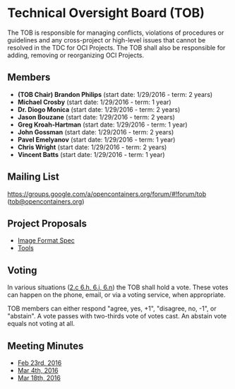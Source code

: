 # Technical Oversight Board (TOB)

The TOB is responsible for managing conflicts, violations of procedures or guidelines and any cross-project or high-level issues that cannot be resolved in the TDC for OCI Projects. The TOB shall also be responsible for adding, removing or reorganizing OCI Projects. 

## Members

* **(TOB Chair) Brandon Philips** (start date: 1/29/2016 - term: 2 years)
* **Michael Crosby** (start date: 1/29/2016 - term: 1 year)
* **Dr. Diogo Monica** (start date: 1/29/2016 - term: 2 years)
* **Jason Bouzane** (start date: 1/29/2016 - term: 2 years)
* **Greg Kroah-Hartman** (start date: 1/29/2016 - term: 1 year)
* **John Gossman** (start date: 1/29/2016 - term: 2 years)
* **Pavel Emelyanov** (start date: 1/29/2016 - term: 1 year)
* **Chris Wright** (start date: 1/29/2016 - term: 2 years)
* **Vincent Batts** (start date: 1/29/2016 - term: 1 year)

## Mailing List

https://groups.google.com/a/opencontainers.org/forum/#!forum/tob (tob@opencontainers.org)

## Project Proposals

* [Image Format Spec](https://github.com/opencontainers/tob/tree/master/proposals/image-format)
* [Tools](https://github.com/opencontainers/tob/blob/master/proposals/tools.md)

## Voting

In various situations ([2.c 6.h, 6.j, 6.n](https://www.opencontainers.org/governance)) the TOB shall hold a vote. These votes can happen on the phone, email, or via a voting service, when appropriate.

TOB members can either respond "agree, yes, +1", "disagree, no, -1", or "abstain". A vote passes with two-thirds vote of votes cast. An abstain vote equals not voting at all.

## Meeting Minutes

* [Feb 23rd, 2016](https://docs.google.com/presentation/d/1thxH4PVmHZO3kWrrLL6H1jAhL4r31Zy8xn8wg1LCmjY/edit#slide=id.p3)
* [Mar 4th, 2016](https://docs.google.com/presentation/d/1sHnTyM5S9IGt4jmdlI2D6dzl_8EBSIaRD0oNvmu7ILQ/edit?ts=56d86a8b#slide=id.p3)
* [Mar 18th, 2016](https://docs.google.com/presentation/d/1tANha5hGnOiMh7DAfVhJ5fNwFLXd0iAqrYLGmPZu94I/edit#slide=id.g11f2d5d0f8_4_4)
